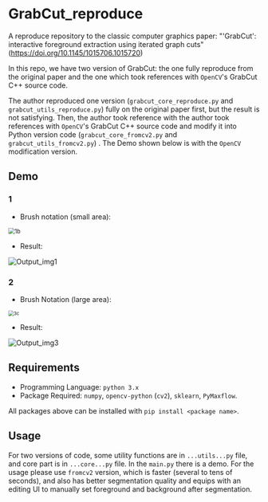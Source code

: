 # GrabCut_reproduce

A reproduce repository to the classic computer graphics paper: "'GrabCut': interactive foreground extraction using iterated graph cuts" (https://doi.org/10.1145/1015706.1015720)

In this repo, we have two version of GrabCut: the one fully reproduce from the original paper and the one which took references with `OpenCV`'s GrabCut C++ source code.  

The author reproduced one version (`grabcut_core_reproduce.py` and `grabcut_utils_reproduce.py`) fully on the original paper first, but the result is not satisfying. Then, the author took reference with the author took references with `OpenCV`'s GrabCut C++ source code and modify it into Python version code (`grabcut_core_fromcv2.py` and `grabcut_utils_fromcv2.py`) . The Demo shown below is with the `OpenCV` modification version. 

## Demo

### 1 

+ Brush notation (small area):

<img src="https://future-cos01-1312070282.cos.ap-guangzhou.myqcloud.com/%5Cphotos%5C1b.png" alt="1b" style="zoom: 80%;" />

+ Result: 

![Output_img1](https://future-cos01-1312070282.cos.ap-guangzhou.myqcloud.com/%5Cphotos%5COutput_img1.jpg)

### 2

+ Brush Notation (large area):

<img src="https://future-cos01-1312070282.cos.ap-guangzhou.myqcloud.com/%5Cphotos%5C3c.png" alt="3c" style="zoom:67%;" />

+ Result:

![Output_img3](https://future-cos01-1312070282.cos.ap-guangzhou.myqcloud.com/%5Cphotos%5COutput_img3.jpg)

## Requirements

- Programming Language: `python 3.x`
- Package Required: `numpy`, `opencv-python` (`cv2`), `sklearn`, `PyMaxflow`. 

 All packages above can be installed with `pip install <package name>`.


## Usage

For two versions of code, some utility functions are in `...utils...py` file, and core part is in `...core...py` file. In the `main.py` there is a demo. For the usage please use `fromcv2` version, which is faster (several to tens of seconds), and also has better segmentation quality and equips with an editing UI to manually set foreground and background after segmentation. 
